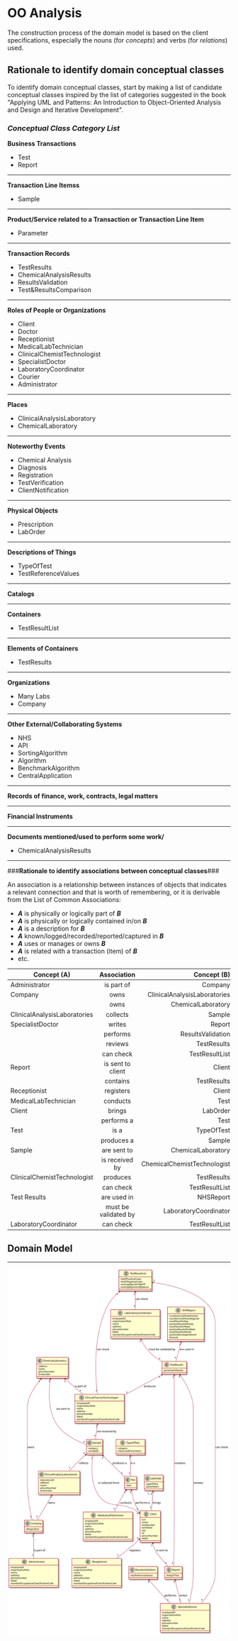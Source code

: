# OO Analysis #

The construction process of the domain model is based on the client specifications, especially the nouns (for _concepts_) and verbs (for _relations_) used. 

## Rationale to identify domain conceptual classes ##
To identify domain conceptual classes, start by making a list of candidate conceptual classes inspired by the list of categories suggested in the book "Applying UML and Patterns: An Introduction to Object-Oriented Analysis and Design and Iterative Development". 


### _Conceptual Class Category List_ ###

**Business Transactions**

* Test
* Report


---

**Transaction Line Itemss**

* Sample

---

**Product/Service related to a Transaction or Transaction Line Item**

* Parameter

---


**Transaction Records**

* TestResults
* ChemicalAnalysisResults
* ResultsValidation
* Test&ResultsComparison
 

---  


**Roles of People or Organizations**


* Client
* Doctor
* Receptionist
* MedicalLabTechnician
* ClinicalChemistTechnologist
* SpecialistDoctor
* LaboratoryCoordinator
* Courier
* Administrator

---


**Places**

  
* ClinicalAnalysisLaboratory 
* ChemicalLaboratory
---

**Noteworthy Events**

* Chemical Analysis
* Diagnosis
* Registration
* TestVerification
* ClientNotification


---


**Physical Objects**

* Prescription
* LabOrder


---


**Descriptions of Things**

* TypeOfTest
* TestReferenceValues


---


**Catalogs**




---


**Containers**

* TestResultList


---


**Elements of Containers**

* TestResults


---


**Organizations**

* Many Labs
* Company
 

---

**Other External/Collaborating Systems**

* NHS
* API
* SortingAlgorithm
* Algorithm
* BenchmarkAlgorithm
* CentralApplication
 


---


**Records of finance, work, contracts, legal matters**



---


**Financial Instruments**



---


**Documents mentioned/used to perform some work/**

* ChemicalAnalysisResults

---



###**Rationale to identify associations between conceptual classes**###

An association is a relationship between instances of objects that indicates a relevant connection and that is worth of remembering, or it is derivable from the List of Common Associations: 

+ **_A_** is physically or logically part of **_B_**
+ **_A_** is physically or logically contained in/on **_B_**
+ **_A_** is a description for **_B_**
+ **_A_** known/logged/recorded/reported/captured in **_B_**
+ **_A_** uses or manages or owns **_B_**
+ **_A_** is related with a transaction (item) of **_B_**
+ etc.



| Concept (A) 		|  Association   	|  Concept (B) |
|----------	   		|:-------------:		|------:       |
| Administrator  	| is part of    		 	| Company  |
| Company  	| owns    		 	| ClinicalAnalysisLaboratories  |
|   	| owns    		 	| ChemicalLaboratory  |
| ClinicalAnalysisLaboratories  	| collects    		 	| Sample  |
| SpecialistDoctor  	| writes    		 	| Report  |
|   	| performs    		 	| ResultsValidation  |
|   	| reviews    		 	| TestResults  |
|   	| can check    		 	| TestResultList  |
| Report   	| is sent to client   		 	| Client  |
|    	| contains   		 	| TestResults  |
| Receptionist  	| registers    		 	| Client  |
| MedicalLabTechnician  	| conducts    		 	| Test  |
| Client  	| brings    		 	| LabOrder  |
|   	| performs a    		 	| Test  |
| Test  	| is a   		 	| TypeOfTest  |
|   	| produces a   		 	| Sample  |
| Sample  	| are sent to    		 	| ChemicalLaboratory  |
|   	| is received by   		 	| ChemicalChemistTechnologist  |
| ClinicalChemistTechnologist  	| produces    		 	| TestResults  |
|   	| can check    		 	| TestResultList  |
| Test Results  	| are used in    		 	| NHSReport  |
|   	| must be validated by    		 	| LaboratoryCoordinator  |
| LaboratoryCoordinator 	| can check   		 	| TestResultList  |




## Domain Model

__________

![DM.svg](/docs/SprintB/ImagesUsed/DM.svg)



